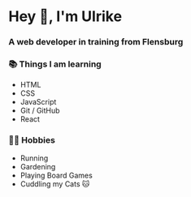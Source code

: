 # Hey 👋, I'm Ulrike
### A web developer in training from Flensburg

### :books: Things I am learning
- HTML
- CSS
- JavaScript
- Git / GitHub
- React

### :running_woman: Hobbies
- Running
- Gardening
- Playing Board Games
- Cuddling my Cats 🐱

<!--
**UlrikeWerner/UlrikeWerner** is a ✨ _special_ ✨ repository because its `README.md` (this file) appears on your GitHub profile.

Here are some ideas to get you started:

- 🔭 I’m currently working on ...
- 🌱 I’m currently learning ...
- 👯 I’m looking to collaborate on ...
- 🤔 I’m looking for help with ...
- 💬 Ask me about ...
- 📫 How to reach me: ...
- 😄 Pronouns: ...
- ⚡ Fun fact: ...
-->

